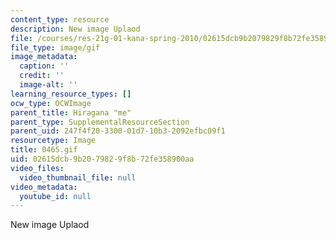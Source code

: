 ```yaml
---
content_type: resource
description: New image Uplaod
file: /courses/res-21g-01-kana-spring-2010/02615dcb9b2079829f8b72fe358900aa_0465.gif
file_type: image/gif
image_metadata:
  caption: ''
  credit: ''
  image-alt: ''
learning_resource_types: []
ocw_type: OCWImage
parent_title: Hiragana "me"
parent_type: SupplementalResourceSection
parent_uid: 247f4f20-3300-01d7-10b3-2092efbc09f1
resourcetype: Image
title: 0465.gif
uid: 02615dcb-9b20-7982-9f8b-72fe358900aa
video_files:
  video_thumbnail_file: null
video_metadata:
  youtube_id: null
---
```

New image Uplaod

